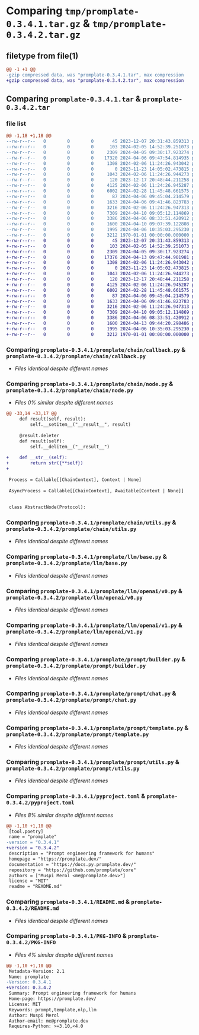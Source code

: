 # Comparing `tmp/promplate-0.3.4.1.tar.gz` & `tmp/promplate-0.3.4.2.tar.gz`

## filetype from file(1)

```diff
@@ -1 +1 @@
-gzip compressed data, was "promplate-0.3.4.1.tar", max compression
+gzip compressed data, was "promplate-0.3.4.2.tar", max compression
```

## Comparing `promplate-0.3.4.1.tar` & `promplate-0.3.4.2.tar`

### file list

```diff
@@ -1,18 +1,18 @@
--rw-r--r--   0        0        0       45 2023-12-07 20:31:43.859313 promplate-0.3.4.1/promplate/__init__.py
--rw-r--r--   0        0        0      103 2024-02-05 14:52:39.251073 promplate-0.3.4.1/promplate/chain/__init__.py
--rw-r--r--   0        0        0     2309 2024-04-05 09:30:17.923274 promplate-0.3.4.1/promplate/chain/callback.py
--rw-r--r--   0        0        0    17320 2024-04-06 09:47:54.814935 promplate-0.3.4.1/promplate/chain/node.py
--rw-r--r--   0        0        0     1308 2024-02-06 11:24:26.943042 promplate-0.3.4.1/promplate/chain/utils.py
--rw-r--r--   0        0        0        0 2023-11-23 14:05:02.473815 promplate-0.3.4.1/promplate/llm/__init__.py
--rw-r--r--   0        0        0     1043 2024-02-06 11:24:26.944273 promplate-0.3.4.1/promplate/llm/base.py
--rw-r--r--   0        0        0      120 2023-12-17 20:48:44.211258 promplate-0.3.4.1/promplate/llm/openai/__init__.py
--rw-r--r--   0        0        0     4125 2024-02-06 11:24:26.945287 promplate-0.3.4.1/promplate/llm/openai/v0.py
--rw-r--r--   0        0        0     6002 2024-02-28 11:45:48.661575 promplate-0.3.4.1/promplate/llm/openai/v1.py
--rw-r--r--   0        0        0       87 2024-04-06 09:45:04.214579 promplate-0.3.4.1/promplate/prompt/__init__.py
--rw-r--r--   0        0        0     1633 2024-04-06 09:41:46.823783 promplate-0.3.4.1/promplate/prompt/builder.py
--rw-r--r--   0        0        0     3216 2024-02-06 11:24:26.947313 promplate-0.3.4.1/promplate/prompt/chat.py
--rw-r--r--   0        0        0     7309 2024-04-10 09:05:12.114869 promplate-0.3.4.1/promplate/prompt/template.py
--rw-r--r--   0        0        0     3386 2024-04-06 08:33:51.420912 promplate-0.3.4.1/promplate/prompt/utils.py
--rw-r--r--   0        0        0     1600 2024-04-10 09:07:39.122808 promplate-0.3.4.1/pyproject.toml
--rw-r--r--   0        0        0     1995 2024-04-06 10:35:03.295230 promplate-0.3.4.1/README.md
--rw-r--r--   0        0        0     3212 1970-01-01 00:00:00.000000 promplate-0.3.4.1/PKG-INFO
+-rw-r--r--   0        0        0       45 2023-12-07 20:31:43.859313 promplate-0.3.4.2/promplate/__init__.py
+-rw-r--r--   0        0        0      103 2024-02-05 14:52:39.251073 promplate-0.3.4.2/promplate/chain/__init__.py
+-rw-r--r--   0        0        0     2309 2024-04-05 09:30:17.923274 promplate-0.3.4.2/promplate/chain/callback.py
+-rw-r--r--   0        0        0    17376 2024-04-13 09:47:44.901981 promplate-0.3.4.2/promplate/chain/node.py
+-rw-r--r--   0        0        0     1308 2024-02-06 11:24:26.943042 promplate-0.3.4.2/promplate/chain/utils.py
+-rw-r--r--   0        0        0        0 2023-11-23 14:05:02.473815 promplate-0.3.4.2/promplate/llm/__init__.py
+-rw-r--r--   0        0        0     1043 2024-02-06 11:24:26.944273 promplate-0.3.4.2/promplate/llm/base.py
+-rw-r--r--   0        0        0      120 2023-12-17 20:48:44.211258 promplate-0.3.4.2/promplate/llm/openai/__init__.py
+-rw-r--r--   0        0        0     4125 2024-02-06 11:24:26.945287 promplate-0.3.4.2/promplate/llm/openai/v0.py
+-rw-r--r--   0        0        0     6002 2024-02-28 11:45:48.661575 promplate-0.3.4.2/promplate/llm/openai/v1.py
+-rw-r--r--   0        0        0       87 2024-04-06 09:45:04.214579 promplate-0.3.4.2/promplate/prompt/__init__.py
+-rw-r--r--   0        0        0     1633 2024-04-06 09:41:46.823783 promplate-0.3.4.2/promplate/prompt/builder.py
+-rw-r--r--   0        0        0     3216 2024-02-06 11:24:26.947313 promplate-0.3.4.2/promplate/prompt/chat.py
+-rw-r--r--   0        0        0     7309 2024-04-10 09:05:12.114869 promplate-0.3.4.2/promplate/prompt/template.py
+-rw-r--r--   0        0        0     3386 2024-04-06 08:33:51.420912 promplate-0.3.4.2/promplate/prompt/utils.py
+-rw-r--r--   0        0        0     1600 2024-04-13 09:44:20.298486 promplate-0.3.4.2/pyproject.toml
+-rw-r--r--   0        0        0     1995 2024-04-06 10:35:03.295230 promplate-0.3.4.2/README.md
+-rw-r--r--   0        0        0     3212 1970-01-01 00:00:00.000000 promplate-0.3.4.2/PKG-INFO
```

### Comparing `promplate-0.3.4.1/promplate/chain/callback.py` & `promplate-0.3.4.2/promplate/chain/callback.py`

 * *Files identical despite different names*

### Comparing `promplate-0.3.4.1/promplate/chain/node.py` & `promplate-0.3.4.2/promplate/chain/node.py`

 * *Files 0% similar despite different names*

```diff
@@ -33,14 +33,17 @@
     def result(self, result):
         self.__setitem__("__result__", result)
 
     @result.deleter
     def result(self):
         self.__delitem__("__result__")
 
+    def __str__(self):
+        return str({**self})
+
 
 Process = Callable[[ChainContext], Context | None]
 
 AsyncProcess = Callable[[ChainContext], Awaitable[Context | None]]
 
 
 class AbstractNode(Protocol):
```

### Comparing `promplate-0.3.4.1/promplate/chain/utils.py` & `promplate-0.3.4.2/promplate/chain/utils.py`

 * *Files identical despite different names*

### Comparing `promplate-0.3.4.1/promplate/llm/base.py` & `promplate-0.3.4.2/promplate/llm/base.py`

 * *Files identical despite different names*

### Comparing `promplate-0.3.4.1/promplate/llm/openai/v0.py` & `promplate-0.3.4.2/promplate/llm/openai/v0.py`

 * *Files identical despite different names*

### Comparing `promplate-0.3.4.1/promplate/llm/openai/v1.py` & `promplate-0.3.4.2/promplate/llm/openai/v1.py`

 * *Files identical despite different names*

### Comparing `promplate-0.3.4.1/promplate/prompt/builder.py` & `promplate-0.3.4.2/promplate/prompt/builder.py`

 * *Files identical despite different names*

### Comparing `promplate-0.3.4.1/promplate/prompt/chat.py` & `promplate-0.3.4.2/promplate/prompt/chat.py`

 * *Files identical despite different names*

### Comparing `promplate-0.3.4.1/promplate/prompt/template.py` & `promplate-0.3.4.2/promplate/prompt/template.py`

 * *Files identical despite different names*

### Comparing `promplate-0.3.4.1/promplate/prompt/utils.py` & `promplate-0.3.4.2/promplate/prompt/utils.py`

 * *Files identical despite different names*

### Comparing `promplate-0.3.4.1/pyproject.toml` & `promplate-0.3.4.2/pyproject.toml`

 * *Files 8% similar despite different names*

```diff
@@ -1,10 +1,10 @@
 [tool.poetry]
 name = "promplate"
-version = "0.3.4.1"
+version = "0.3.4.2"
 description = "Prompt engineering framework for humans"
 homepage = "https://promplate.dev/"
 documentation = "https://docs.py.promplate.dev/"
 repository = "https://github.com/promplate/core"
 authors = ["Muspi Merol <me@promplate.dev>"]
 license = "MIT"
 readme = "README.md"
```

### Comparing `promplate-0.3.4.1/README.md` & `promplate-0.3.4.2/README.md`

 * *Files identical despite different names*

### Comparing `promplate-0.3.4.1/PKG-INFO` & `promplate-0.3.4.2/PKG-INFO`

 * *Files 4% similar despite different names*

```diff
@@ -1,10 +1,10 @@
 Metadata-Version: 2.1
 Name: promplate
-Version: 0.3.4.1
+Version: 0.3.4.2
 Summary: Prompt engineering framework for humans
 Home-page: https://promplate.dev/
 License: MIT
 Keywords: prompt,template,nlp,llm
 Author: Muspi Merol
 Author-email: me@promplate.dev
 Requires-Python: >=3.10,<4.0
```

